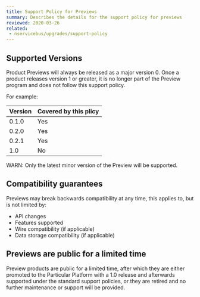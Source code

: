 ```yaml
---
title: Support Policy for Previews
summary: Describes the details for the support policy for previews
reviewed: 2020-03-26
related:
 - nservicebus/upgrades/support-policy
---
```


## Supported Versions

Product Previews will always be released as a major version 0. Once a product releases version 1 or greater, it is no longer part of the Preview program and does not follow this support policy.

For example:

| Version | Covered by this plicy |
| --- | --- |
| 0.1.0 | Yes |
| 0.2.0 | Yes |
| 0.2.1 | Yes |
| 1.0 | No |

WARN: Only the latest minor version of the Preview will be supported.

## Compatibility guarantees

Previews may break backwards compatibility at any time, this applies to, but is not limited by:

- API changes
- Features supported
- Wire compatibility (if applicable)
- Data storage compatibility (if applicable)

## Previews are public for a limited time

Preview products are public for a limited time, after which they are either promoted to the Particular Platform with a 1.0 release and afterwards supported under the standard support policies, or they are retired and no further maintenance or support will be provided.
